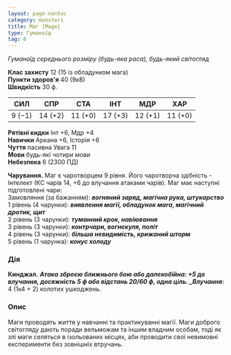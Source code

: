 ```yaml
---
layout: page-nontoc
category: monsters
title: Маг [Mage]
type: Гуманоїд
tag: 6
---
```


_Гуманоїд середнього розміру (будь-яка раса), будь-який світогляд_

**Клас захисту** 12 (15 із обладунком мага)    
**Пункти здоров'я** 40 (9к8)    
**Швидкість** 30 ф.

| СИЛ    | СПР     | СТА     | ІНТ     | МДР     | ХАР     |
| ------ | ------- | ------- | ------- | ------- | ------- |
| 9 (−1) | 14 (+2) | 11 (+0) | 17 (+3) | 12 (+1) | 11 (+0) |

**Рятівні кидки** Інт +6, Мдр +4    
**Навички** Аркана +6, Історія +6    
**Чуття** пасивна Увага 11    
**Мови** будь-які чотири мови    
**Небезпека** 6 (2300 ПД)

**Чарування.** Маг є чаротворцем 9 рівня. Його чаротворча здібність - Інтелект (КС чарів 14, +6 до влучання атаками чарів). Маг має наступні підготовлені чари:    
Замовляння (за бажанням): **_вогняний заряд, магічна рука, штукарство_**    
1 рівень (4 чарунки): **_виявлення магії, обладунок мага, магічний дротик, щит_**    
2 рівень (3 чарунки): **_туманний крок, навіювання_**    
3 рівень (3 чарунки): **_контрчари, вогнекуля, політ_**    
4 рівень (3 чарунки): **_більша невидимість, крижаний шторм_**    
5 рівень (1 чарунка): **_конус холоду_**

### Дія
**Кинджал.** ***Атака зброєю ближнього бою або далекобійна: +5 до влучання, досяжність 5 ф або відстань 20/60 ф, одна ціль. _Влучання:*** 4 (1к4 + 2) колотих ушкоджень.

### Опис
Маги проводять життя у навчанні та практикуванні магії. Маги доброго світогляду дають поради вельможам та іншим владним особам, тоді як злі маги селяться в ізольованих місцях, аби проводити свої невимовні експерименти без зовнішніх втручань.
